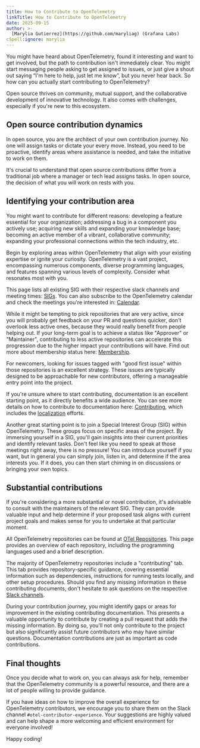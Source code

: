 ```yaml
---
title: How to Contribute to OpenTelemetry
linkTitle: How to Contribute to OpenTelemetry
date: 2025-09-15
author: >-
  [Marylia Gutierrez](https://github.com/maryliag) (Grafana Labs)
cSpell:ignore: marylia
---
```


You might have heard about OpenTelemetry, found it interesting and want to get
involved, but the path to contribution isn't immediately clear. You might start
messaging people asking to get assigned to issues, or just give a shout out
saying “I'm here to help, just let me know”, but you never hear back. So how can
you actually start contributing to OpenTelemetry?

Open source thrives on community, mutual support, and the collaborative
development of innovative technology. It also comes with challenges, especially
if you're new to this ecosystem.

## Open source contribution dynamics

In open source, you are the architect of your own contribution journey. No one
will assign tasks or dictate your every move. Instead, you need to be proactive,
identify areas where assistance is needed, and take the initiative to work on
them.

It's crucial to understand that open source contributions differ from a
traditional job where a manager or tech lead assigns tasks. In open source, the
decision of what you will work on rests with you.

## Identifying your contribution area

You might want to contribute for different reasons: developing a feature
essential for your organization; addressing a bug in a component you actively
use; acquiring new skills and expanding your knowledge base; becoming an active
member of a vibrant, collaborative community; expanding your professional
connections within the tech industry, etc.

Begin by exploring areas within OpenTelemetry that align with your existing
expertise or ignite your curiosity. OpenTelemetry is a vast project,
encompassing numerous components, diverse programming languages, and features
spanning various levels of complexity. Consider what resonates most with you.

This page lists all existing SIG with their respective slack channels and
meeting times: [SIGs][sigs]. You can also subscribe to the OpenTelemetry
calendar and check the meetings you're interested in: [Calendar][calendar].

While it might be tempting to pick repositories that are very active, since you
will probably get feedback on your PR and questions quicker, don't overlook less
active ones, because they would really benefit from people helping out. If your
long-term goal is to achieve a status like "Approver" or "Maintainer",
contributing to less active repositories can accelerate this progression due to
the higher impact your contributions will have. Find out more about membership
status here: [Membership][membership].

For newcomers, looking for issues tagged with "good first issue" within those
repositories is an excellent strategy. These issues are typically designed to be
approachable for new contributors, offering a manageable entry point into the
project.

If you're unsure where to start contributing, documentation is an excellent
starting point, as it directly benefits a wide audience. You can see more
details on how to contribute to documentation here: [Contributing][contrib],
which includes the [localization][localization] efforts.

Another great starting point is to join a Special Interest Group (SIG) within
OpenTelemetry. These groups focus on specific areas of the project. By immersing
yourself in a SIG, you'll gain insights into their current priorities and
identify relevant tasks. Don't feel like you need to speak at those meetings
right away, there is no pressure! You can introduce yourself if you want, but in
general you can simply join, listen in, and determine if the area interests you.
If it does, you can then start chiming in on discussions or bringing your own
topics.

## Substantial contributions

If you're considering a more substantial or novel contribution, it's advisable
to consult with the maintainers of the relevant SIG. They can provide valuable
input and help determine if your proposed task aligns with current project goals
and makes sense for you to undertake at that particular moment.

All OpenTelemetry repositories can be found at [OTel Repositories][repos]. This
page provides an overview of each repository, including the programming
languages used and a brief description.

The majority of OpenTelemetry repositories include a "contributing" tab. This
tab provides repository-specific guidance, covering essential information such
as dependencies, instructions for running tests locally, and other setup
procedures. Should you find any missing information in these contributing
documents, don't hesitate to ask questions on the respective [Slack
channels][slack].

During your contribution journey, you might identify gaps or areas for
improvement in the existing contributing documentation. This presents a valuable
opportunity to contribute by creating a pull request that adds the missing
information. By doing so, you'll not only contribute to the project but also
significantly assist future contributors who may have similar questions.
Documentation contributions are just as important as code contributions.

## Final thoughts

Once you decide what to work on, you can always ask for help, remember that the
OpenTelemetry community is a powerful resource, and there are a lot of people
willing to provide guidance.

If you have ideas on how to improve the overall experience for OpenTelemetry
contributors, we encourage you to share them on the Slack channel
`#otel-contributor-experience`. Your suggestions are highly valued and can help
shape a more welcoming and efficient environment for everyone involved!

Happy coding!

[sigs]:
  https://github.com/open-telemetry/community?tab=readme-ov-file#special-interest-groups
[calendar]:
  https://github.com/open-telemetry/community?tab=readme-ov-file#calendar
[membership]:
  https://github.com/open-telemetry/community/blob/main/guides/contributor/membership.md
[contrib]: /docs/contributing
[localization]: /docs/contributing/localization/
[repos]: https://github.com/orgs/open-telemetry/repositories
[slack]: /community/end-user/slack-channel/
